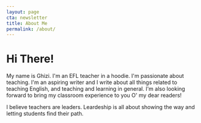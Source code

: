 ```yaml
---
layout: page
cta: newsletter
title: About Me
permalink: /about/
---
```


# Hi There!

My name is Ghizi. I'm an EFL teacher in a hoodie. I'm passionate about teaching. I'm an aspiring writer and I write about all things related to teaching English, and  teaching and learning in general. I'm also looking forward to bring my classroom experience to you O' my dear readers!

I believe teachers are leaders. Leardeship is all about showing the way and letting students find their path.
